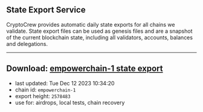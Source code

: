 ## State Export Service
CryptoCrew provides automatic daily state exports for all chains we validate. State export files can be used as genesis files and are a snapshot of the current blockchain state, including all validators, accounts, balances and delegations.

---
**Download: [empowerchain-1 state export](https://dl.ccvalidators.com/SERVICE/empowerchain/empowerchain-1_export_2578483.json)**
---

- last updated: Tue Dec 12 2023 10:34:20
- chain id: `empowerchain-1`
- export height: `2578483`
- use for: airdrops, local tests, chain recovery
